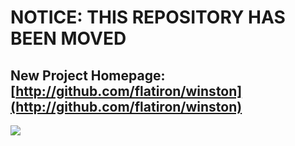 # NOTICE: THIS REPOSITORY HAS BEEN MOVED
## New Project Homepage: [http://github.com/flatiron/winston](http://github.com/flatiron/winston)

<img src="http://c713548.r48.cf2.rackcdn.com/flatiron-github.png" />